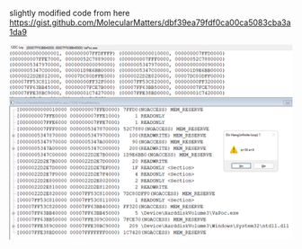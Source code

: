 slightly modified code from here
https://gist.github.com/MolecularMatters/dbf39ea79fdf0ca00ca5083cba3a1da9

![Screenshot](Untitled.png)